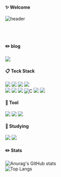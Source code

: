 ####  :sparkles: Welcome
![header](https://capsule-render.vercel.app/api?type=Venom&color=ccccff&height=150&section=header&text=YunMingi&fontColor=fffff&fontSize=70&animation=fadeIn&fontAlignY=55)

 <br/>
 <br/>

#### :pencil2: blog
<div>
 <a href="https://aiccstdy.tistory.com/">
  <img src="https://img.shields.io/badge/tistory-ff5a4a?style=for-the-badge&logo=tistory&logoColor=white">
 </a>
</div>

####  :clipboard: Teck Stack

<img src="https://img.shields.io/badge/JAVA-007396?style=for-the-badge&logo=Java&logoColor=white"> <img src="https://img.shields.io/badge/JavaScript-F7DF1E?style=for-the-badge&logo=JavaScript&logoColor=white">
<img src="https://img.shields.io/badge/HTML5-E34F26?style=for-the-badge&logo=HTML5&logoColor=white">
<img src="https://img.shields.io/badge/CSS3-1572B6?style=for-the-badge&logo=CSS3&logoColor=white"> <br>
<img src="https://img.shields.io/badge/MySQL-4479A1?style=for-the-badge&logo=MySQL&logoColor=white">
<img src="https://img.shields.io/badge/Eclipse-2C2255?style=for-the-badge&logo=Eclipse%20IDE&logoColor=white">
<img src="https://img.shields.io/badge/Android-3DDC84?style=for-the-badge&logo=Android&logoColor=white">
![C](https://img.shields.io/badge/c-%2300599C.svg?style=for-the-badge&logo=c&logoColor=white)
<img src="https://img.shields.io/badge/mariaDB-003545?style=for-the-badge&logo=mariaDB&logoColor=white">
<img src="https://img.shields.io/badge/apache tomcat-F8DC75?style=for-the-badge&logo=apachetomcat&logoColor=white">
#### :pushpin: Tool
<img src="https://img.shields.io/badge/github-181717?style=for-the-badge&logo=github&logoColor=white"> <img src="https://img.shields.io/badge/VSCode-007ACC?style=for-the-badge&logo=VisualStudioCode&logoColor=white">
<img src="https://img.shields.io/badge/jupyter-2C2C32.svg?style=for-the-badge&logo=jupyter&logoColor=F37726"/>

#### :book: Studying

<img src="https://img.shields.io/badge/Python-3776AB?style=for-the-badge&logo=Python&logoColor=white"> <img src="https://img.shields.io/badge/Node.js-339933?style=for-the-badge&logo=Node.js&logoColor=white"> 
</br>


#### :pencil2: Stats
![Anurag's GitHub stats](https://github-readme-stats.vercel.app/api?username=yunmingi&show_icons=true&theme=radical)
<br/>
![Top Langs](https://github-readme-stats.vercel.app/api/top-langs/?username=yunmingi&layout=compact)
<br/>
</div>




